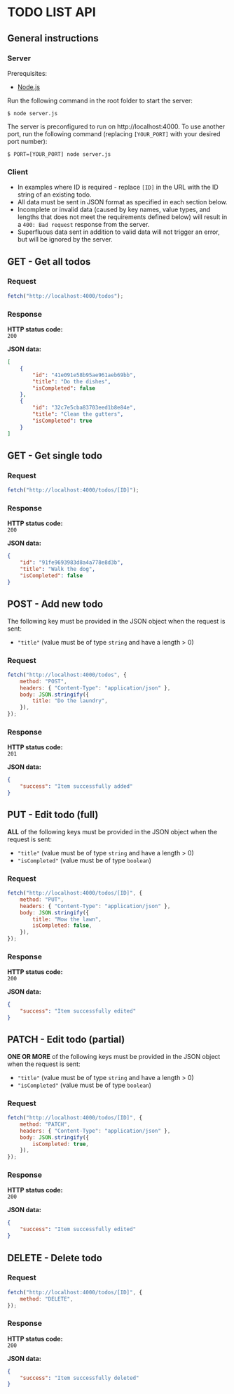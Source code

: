 # TODO LIST API

## General instructions

### Server

Prerequisites:

-   [Node.js](https://nodejs.org/en/)

Run the following command in the root folder to start the server:

```
$ node server.js
```

The server is preconfigured to run on http://localhost:4000. To use another port, run the following command (replacing `[YOUR_PORT]` with your desired port number):

```
$ PORT=[YOUR_PORT] node server.js
```

### Client

-   In examples where ID is required - replace `[ID]` in the URL with the ID string of an existing todo.
-   All data must be sent in JSON format as specified in each section below.
-   Incomplete or invalid data (caused by key names, value types, and lengths that does not meet the requirements defined below) will result in a `400: Bad request` response from the server.
-   Superfluous data sent in addition to valid data will not trigger an error, but will be ignored by the server.

## GET - Get all todos

### Request

```js
fetch("http://localhost:4000/todos");
```

### Response

**HTTP status code:**  
`200`

**JSON data:**

```json
[
	{
		"id": "41e091e58b95ae961aeb69bb",
		"title": "Do the dishes",
		"isCompleted": false
	},
	{
		"id": "32c7e5cba83703eed1b8e84e",
		"title": "Clean the gutters",
		"isCompleted": true
	}
]
```

## GET - Get single todo

### Request

```js
fetch("http://localhost:4000/todos/[ID]");
```

### Response

**HTTP status code:**  
`200`

**JSON data:**

```json
{
	"id": "91fe9693983d8a4a778e8d3b",
	"title": "Walk the dog",
	"isCompleted": false
}
```

## POST - Add new todo

The following key must be provided in the JSON object when the request is sent:

-   `"title"` (value must be of type `string` and have a length > 0)

### Request

```js
fetch("http://localhost:4000/todos", {
	method: "POST",
	headers: { "Content-Type": "application/json" },
	body: JSON.stringify({
		title: "Do the laundry",
	}),
});
```

### Response

**HTTP status code:**  
`201`

**JSON data:**

```json
{
	"success": "Item successfully added"
}
```

## PUT - Edit todo (full)

**ALL** of the following keys must be provided in the JSON object when the request is sent:

-   `"title"` (value must be of type `string` and have a length > 0)
-   `"isCompleted"` (value must be of type `boolean`)

### Request

```js
fetch("http://localhost:4000/todos/[ID]", {
	method: "PUT",
	headers: { "Content-Type": "application/json" },
	body: JSON.stringify({
		title: "Mow the lawn",
		isCompleted: false,
	}),
});
```

### Response

**HTTP status code:**  
`200`

**JSON data:**

```json
{
	"success": "Item successfully edited"
}
```

## PATCH - Edit todo (partial)

**ONE OR MORE** of the following keys must be provided in the JSON object when the request is sent:

-   `"title"` (value must be of type `string` and have a length > 0)
-   `"isCompleted"` (value must be of type `boolean`)

### Request

```js
fetch("http://localhost:4000/todos/[ID]", {
	method: "PATCH",
	headers: { "Content-Type": "application/json" },
	body: JSON.stringify({
		isCompleted: true,
	}),
});
```

### Response

**HTTP status code:**  
`200`

**JSON data:**

```json
{
	"success": "Item successfully edited"
}
```

## DELETE - Delete todo

### Request

```js
fetch("http://localhost:4000/todos/[ID]", {
	method: "DELETE",
});
```

### Response

**HTTP status code:**  
`200`

**JSON data:**

```json
{
	"success": "Item successfully deleted"
}
```
